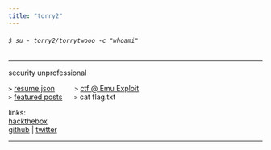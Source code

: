 ```yaml
---
title: "torry2"
---
```

###### `$ su - torry2/torrytwooo -c "whoami"`
----------------
security unprofessional 

<!-- 
CTF{c0mm3nts_ar4_c0ol!!}
Github Repository: https://github.com/torry2/torry2.github.io
!-->

`>` <a href="https://torrytw.ooo/files/resume.json">resume.json</a> &nbsp; &nbsp; &nbsp; &nbsp; &nbsp;`>` <a href="https://emu.team">ctf @ Emu Exploit</a>	  
`>` <a href="https://torrytw.ooo/sort/featured/">featured posts</a> &nbsp; &nbsp; &nbsp;`>` <a onclick='challenge()'>cat flag.txt</a>
   
links:  
[hackthebox](https://app.hackthebox.com/profile/1008122)  
[github](https://github.com/torry2) |
[twitter](https://twitter.com/torrytwooo)  

<script>function challenge(){ alert("C2700D2157F3B211DB1AC4F6982EAFAE"); }</script>

----------------
